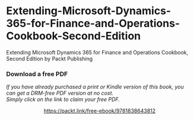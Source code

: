 # Extending-Microsoft-Dynamics-365-for-Finance-and-Operations-Cookbook-Second-Edition
Extending Microsoft Dynamics 365 for Finance and Operations Cookbook, Second Edition by Packt Publishing 
### Download a free PDF

 <i>If you have already purchased a print or Kindle version of this book, you can get a DRM-free PDF version at no cost.<br>Simply click on the link to claim your free PDF.</i>
<p align="center"> <a href="https://packt.link/free-ebook/9781838643812">https://packt.link/free-ebook/9781838643812 </a> </p>
